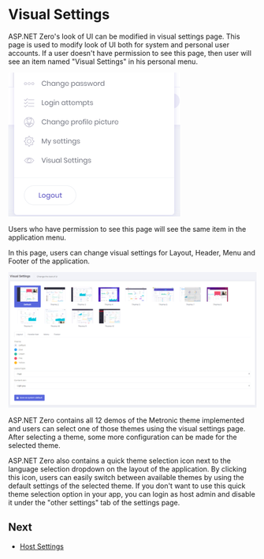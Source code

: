 # Visual Settings

ASP.NET Zero's look of UI can be modified in visual settings page. This page is used to modify look of UI both for system and personal user accounts. If a user doesn't have permission to see this page, then user
will see an item named "Visual Settings" in his personal menu.

<img src="images/user-menu-visual-settings-core.png" alt="User visual settings" class="img-thumbnail" />

Users who have permission to see this page will see the same item in the application menu.

In this page, users can change visual settings for Layout, Header, Menu and Footer of the application.

<img src="images/visual-settings-core-1.png" alt="Visual settings" class="img-thumbnail" />

ASP.NET Zero contains all 12 demos of the Metronic theme implemented and users can select one of those themes using the visual settings page. After selecting a theme, some more configuration can be made for the selected theme.

ASP.NET Zero also contains a quick theme selection icon next to the language selection dropdown on the layout of the application. By clicking this icon, users can easily switch between available themes by using the default settings of the selected theme. If you don't want to use this quick theme selection option in your app, you can login as host admin and disable it under the "other settings" tab of the settings page.



## Next

- [Host Settings](Features-Mvc-Core-Host-Settings)